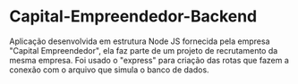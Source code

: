 # Capital-Empreendedor-Backend
Aplicação desenvolvida em estrutura Node JS fornecida pela empresa "Capital Empreendedor", ela faz parte de um projeto de recrutamento da mesma empresa.  Foi usado o "express" para criação das rotas que fazem a conexão com o arquivo que simula o banco de dados.
